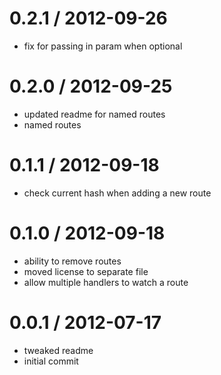 
0.2.1 / 2012-09-26 
==================

  * fix for passing in param when optional

0.2.0 / 2012-09-25 
==================

  * updated readme for named routes
  * named routes

0.1.1 / 2012-09-18 
==================

  * check current hash when adding a new route

0.1.0 / 2012-09-18 
==================

  * ability to remove routes
  * moved license to separate file
  * allow multiple handlers to watch a route

0.0.1 / 2012-07-17 
==================

  * tweaked readme
  * initial commit
